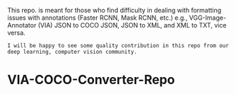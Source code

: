 This repo. is meant for those who find difficulty in dealing with formatting issues with annotations (Faster RCNN, Mask RCNN, etc.)
e.g., VGG-Image-Annotator (VIA) JSON to COCO JSON, JSON to XML, and XML to TXT, vice versa.

```
I will be happy to see some quality contribution in this repo from our deep learning, computer vision community.
```

# VIA-COCO-Converter-Repo
